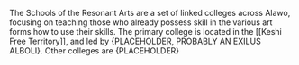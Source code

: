 The Schools of the Resonant Arts are a set of linked colleges across Alawo, focusing on teaching those who already possess skill in the various art forms how to use their skills. The primary college is located in the [[Keshi Free Territory]], and led by {PLACEHOLDER, PROBABLY AN EXILUS ALBOLI}. Other colleges are {PLACEHOLDER}